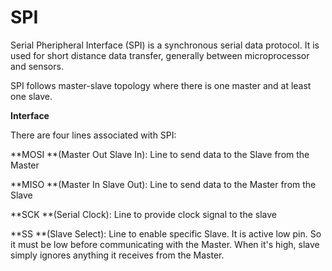 # SPI

Serial Pheripheral Interface (SPI) is a synchronous serial data protocol. It is used for short distance data transfer, generally between microprocessor and sensors.

SPI follows master-slave topology where there is one master and at least one slave.

**Interface**

There are four lines associated with SPI:

**MOSI **(Master Out Slave In): Line to send data to the Slave from the Master

**MISO **(Master In Slave Out): Line to send data to the Master from the Slave

**SCK **(Serial Clock): Line to provide clock signal to the slave

**SS **(Slave Select): Line to enable specific Slave. It is active low pin. So it must be low before communicating with the Master. When it's high, slave simply ignores anything it receives from the Master.



